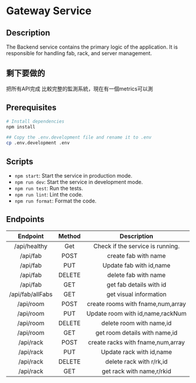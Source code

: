 # Gateway Service

## Description

The Backend service contains the primary logic of the application. It is responsible for handling fab, rack, and server management. 

## 剩下要做的
把所有API完成
比較完整的監測系統，現在有一個metrics可以測

## Prerequisites

```bash
# Install dependencies
npm install

## Copy the .env.development file and rename it to .env
cp .env.development .env
```

## Scripts

- `npm start`: Start the service in production mode.
- `npm run dev`: Start the service in development mode.
- `npm run test`: Run the tests.
- `npm run lint`: Lint the code.
- `npm run format`: Format the code.

## Endpoints

|             Endpoint              | Method |           Description            |
|:---------------------------------:|:------:|:--------------------------------:|
|           /api/healthy            |  Get   | Check if the service is running. |
|             /api/fab              |  POST  |      create fab with name        |
|             /api/fab              |  PUT   |  Update fab with id,name         |
|             /api/fab              | DELETE |      delete fab with name        |
|             /api/fab              |  GET   |      get fab details with id     |
|            /api/fab/allFabs       |  GET   |      get visual information      |
|             /api/room             |  POST  |create rooms with fname,num,array |
|             /api/room             |  PUT   | Update room with id,name,rackNum |
|             /api/room             | DELETE |      delete room with name,id    |
|             /api/room             |  GET   |  get room details with name,id   |
|             /api/rack             |  POST  |create racks with fname,num,array |
|             /api/rack             |  PUT   | Update rack with id,name         |
|             /api/rack             | DELETE |      delete rack with r/rk,id    |
|             /api/rack             |  GET   |    get rack with name,r/rkid     |

